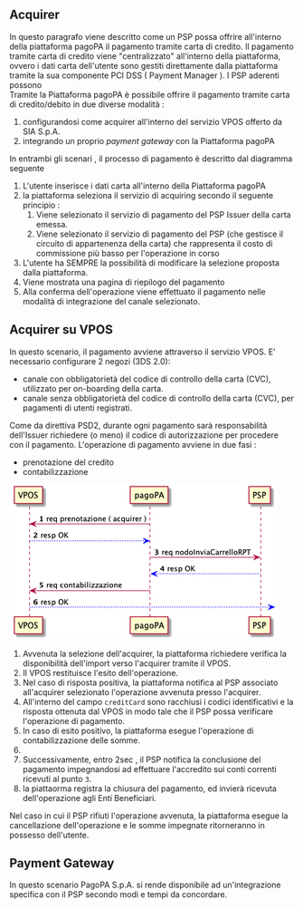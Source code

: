 ## Acquirer

In questo paragrafo viene descritto come un PSP possa offrire all'interno della piattaforma pagoPA il pagamento tramite carta di credito.
Il pagamento tramite carta di credito viene "centralizzato" all'interno della piattaforma, ovvero i dati carta dell'utente sono gestiti direttamente dalla piattaforma tramite la sua componente PCI DSS ( Payment Manager ). I PSP aderenti possono  
Tramite la Piattaforma pagoPA è possibile offrire il pagamento tramite carta di credito/debito in due diverse modalità :

1. configurandosi come acquirer all'interno del servizio VPOS offerto da SIA S.p.A.
2. integrando un proprio _payment gateway_ con la Piattaforma pagoPA

In entrambi gli scenari , il processo di pagamento è descritto dal diagramma seguente

1. L'utente inserisce i dati carta all'interno della Piattaforma pagoPA
2. la piattaforma seleziona il servizio di acquiring secondo il seguente principio :
   1. Viene selezionato il servizio di pagamento del PSP Issuer della carta emessa. 
   2. Viene selezionato il servizio di pagamento del PSP (che gestisce il circuito di appartenenza della carta) che rappresenta il costo di commissione più basso per l'operazione in corso
3. L'utente ha SEMPRE la possibilità di modificare la selezione proposta dalla piattaforma.
4. Viene mostrata una pagina di riepilogo del pagamento
5. Alla conferma dell'operazione viene effettuato il pagamento nelle modalità di integrazione del canale selezionato.

## Acquirer su VPOS

In questo scenario, il pagamento avviene attraverso il servizio VPOS. 
E' necessario configurare 2 negozi (3DS 2.0):

- canale con obbligatorietà del codice di controllo della carta (CVC), utilizzato per on-boarding della carta.
- canale senza obbligatorietà del codice di controllo della carta (CVC), per pagamenti di utenti registrati.

Come da direttiva PSD2, durante ogni pagamento sarà responsabilità dell'Issuer richiedere (o meno) il codice di autorizzazione per procedere con il pagamento.
L'operazione di pagamento avviene in due fasi :

- prenotazione del credito
- contabilizzazione

![sd_vpos.puml](../diagrams/sd_vpos.png) 

1. Avvenuta la selezione dell'acquirer, la piattaforma richiedere verifica la disponibilità dell'import verso l'acquirer tramite il VPOS. 
2. Il VPOS restituisce l'esito dell'operazione.
3. Nel caso di risposta positiva, la piattaforma notifica al PSP associato all'acquirer selezionato l'operazione avvenuta presso l'acquirer. 
4. All'interno del campo `creditCard` sono racchiusi i codici identificativi e la risposta ottenuta dal VPOS in modo tale che il PSP possa verificare l'operazione di pagamento.
5. In caso di esito positivo, la piattaforma esegue l'operazione di contabilizzazione delle somme.
6. 
7. Successivamente, entro 2sec , il PSP notifica la conclusione del pagamento impegnandosi ad effettuare l'accredito sui conti correnti ricevuti al punto `3`.
8. la piattaorma registra la chiusura del pagamento, ed invierà ricevuta dell'operazione agli Enti Beneficiari.

Nel caso in cui il PSP rifiuti l'operazione avvenuta, la piattaforma esegue la cancellazione dell'operazione e le somme impegnate ritorneranno in possesso dell'utente.

## Payment Gateway

In questo scenario PagoPA S.p.A. si rende disponibile ad un'integrazione specifica con il PSP secondo modi e tempi da concordare.
